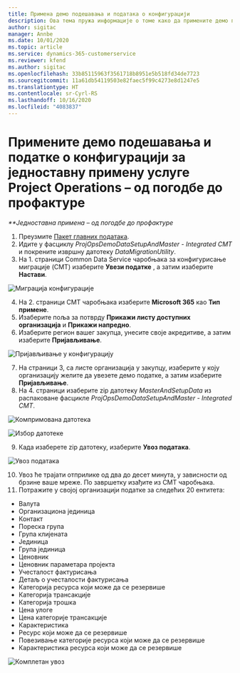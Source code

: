 ```yaml
---
title: Примена демо подешавања и података о конфигурацији
description: Ова тема пружа информације о томе како да примените демо подешавања и податке о конфигурацији за Project Operations.
author: sigitac
manager: Annbe
ms.date: 10/01/2020
ms.topic: article
ms.service: dynamics-365-customerservice
ms.reviewer: kfend
ms.author: sigitac
ms.openlocfilehash: 33b85115963f3561718b8951e5b518fd34de7723
ms.sourcegitcommit: 11a61db54119503e82faec5f99c4273e8d1247e5
ms.translationtype: HT
ms.contentlocale: sr-Cyrl-RS
ms.lasthandoff: 10/16/2020
ms.locfileid: "4083837"
---
```

# <a name="apply-demo-setup-and-configuration-data-for-project-operations-lite-deployment---deal-to-proforma-invoicing"></a>Примените демо подешавања и податке о конфигурацији за једноставну примену услуге Project Operations – од погодбе до профактуре

_**Једноставна примена – од погодбе до профактуре_

1. Преузмите [Пакет главних података](https://download.microsoft.com/download/3/4/1/341bf279-a64f-4baa-af31-ce624859b518/ProjOpsSampleSetupData%20-%20CE%20only%20CMT.zip). 
2. Идите у фасциклу *ProjOpsDemoDataSetupAndMaster - Integrated CMT* и покрените извршну датотеку *DataMigrationUtility*.
3. На 1. страници Common Data Service чаробњака за конфигурисање миграције (CMT) изаберите **Увези податке** , а затим изаберите **Настави**.

![Миграција конфигурације](./media/1ConfigurationMigration.png)

4. На 2. страници CMT чаробњака изаберите **Microsoft 365** као **Тип примене**.
5. Изаберите поља за потврду **Прикажи листу доступних организација** и **Прикажи напредно**.
6. Изаберите регион вашег закупца, унесите своје акредитиве, а затим изаберите **Пријављивање**.

![Пријављивање у конфигурацију](./media/2ConfigurationSignin.png)

7. На страници 3, са листе организација у закупцу, изаберите у коју организацију желите да увезете демо податке, а затим изаберите **Пријављивање**.
8. На 4. страници изаберите zip датотеку *MasterAndSetupData* из распаковане фасцикле *ProjOpsDemoDataSetupAndMaster - Integrated CMT*.

![Компримована датотека](./media/3ZipFile.png)

![Избор датотеке](./media/4SelectAFile.png)

9. Када изаберете zip датотеку, изаберите **Увоз података**.

![Увоз података](./media/5ImportData.png)

10. Увоз ће трајати отприлике од два до десет минута, у зависности од брзине ваше мреже. По завршетку изађите из CMT чаробњака. 
11. Потражите у својој организацији податке за следећих 20 ентитета:

- Валута
- Организациона јединица
- Контакт
- Пореска група
- Група клијената
- Јединица
- Група јединица
- Ценовник
- Ценовник параметара пројекта
- Учесталост фактурисања
- Детаљ о учесталости фактурисања
- Категорија ресурса који може да се резервише
- Категорија трансакције
- Категорија трошка
- Цена улоге
- Цена категорије трансакције
- Карактеристика
- Ресурс који може да се резервише
- Повезивање категорије ресурса који може да се резервише
- Карактеристика ресурса који може да се резервише

![Комплетан увоз](./media/6CompleteImport.png)
